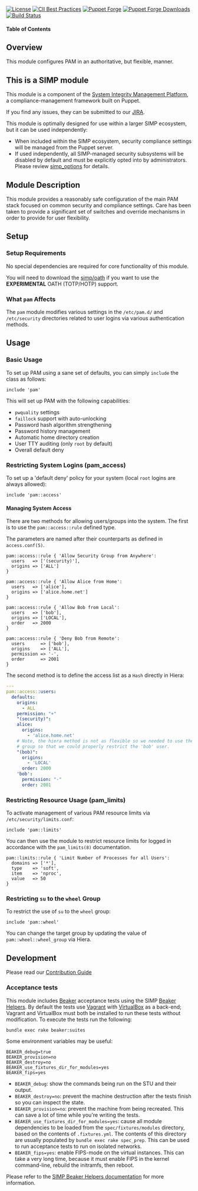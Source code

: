 [![License](https://img.shields.io/:license-apache-blue.svg)](http://www.apache.org/licenses/LICENSE-2.0.html)
[![CII Best Practices](https://bestpractices.coreinfrastructure.org/projects/73/badge)](https://bestpractices.coreinfrastructure.org/projects/73)
[![Puppet Forge](https://img.shields.io/puppetforge/v/simp/pam.svg)](https://forge.puppetlabs.com/simp/pam)
[![Puppet Forge Downloads](https://img.shields.io/puppetforge/dt/simp/pam.svg)](https://forge.puppetlabs.com/simp/pam)
[![Build Status](https://travis-ci.org/simp/pupmod-simp-pam.svg)](https://travis-ci.org/simp/pupmod-simp-pam)

#### Table of Contents

## Overview

This module configures PAM in an authoritative, but flexible, manner.

## This is a SIMP module

This module is a component of the [System Integrity Management Platform](https://simp-project.com),
a compliance-management framework built on Puppet.

If you find any issues, they can be submitted to our [JIRA](https://simp-project.atlassian.net/).

This module is optimally designed for use within a larger SIMP ecosystem, but it can be used independently:
* When included within the SIMP ecosystem, security compliance settings will be
  managed from the Puppet server.
* If used independently, all SIMP-managed security subsystems will be disabled by
  default and must be explicitly opted into by administrators.  Please review
  [simp_options](https://github.com/simp/pupmod-simp-simp_options) for details.

## Module Description

This module provides a reasonably safe configuration of the main PAM stack
focused on common security and compliance settings. Care has been taken to
provide a significant set of switches and override mechanisms in order to
provide for user flexibility.

## Setup

### Setup Requirements

No special dependencies are required for core functionality of this module.

You will need to download the
[simp/oath](https://github.com/simp/pupmod-simp-simp_oath) if you want to use
the **EXPERIMENTAL** OATH (TOTP/HOTP) support.

### What ``pam`` Affects

The ``pam`` module modifies various settings in the ``/etc/pam.d/`` and
``/etc/security`` directories related to user logins via various authentication
methods.

## Usage

### Basic Usage

To set up PAM using a sane set of defaults, you can simply ``include`` the
class as follows:

```puppet
include 'pam'
```

This will set up PAM with the following capabilities:

* ``pwquality`` settings
* ``faillock`` support with auto-unlocking
* Password hash algorithm strengthening
* Password history management
* Automatic home directory creation
* User TTY auditing (only ``root`` by default)
* Overall default deny

### Restricting System Logins (pam_access)

To set up a 'default deny' policy for your system (local ``root`` logins are
always allowed):

```puppet
include 'pam::access'
```

#### Managing System Access

There are two methods for allowing users/groups into the system. The first is
to use the ``pam::access::rule`` defined type.

The parameters are named after their counterparts as defined in
``access.conf(5)``.

```puppet
pam::access::rule { 'Allow Security Group from Anywhere':
  users   => ['(security)'],
  origins => ['ALL']
}

pam::access::rule { 'Allow Alice from Home':
  users   => ['alice'],
  origins => ['alice.home.net']
}

pam::access::rule { 'Allow Bob from Local':
  users   => ['bob'],
  origins => ['LOCAL'],
  order   => 2000
}

pam::access::rule { 'Deny Bob from Remote':
  users      => ['bob'],
  origins    => ['ALL'],
  permission => '-',
  order      => 2001
}
```

The second method is to define the access list as a ``Hash`` directly in Hiera:

```yaml
---
pam::access::users:
  defaults:
    origins:
      - ALL
    permission: "+"
    "(security)":
    alice:
      origins:
        - 'alice.home.net'
    # Note, the hiera method is not as flexible so we needed to use the 'bob'
    # group so that we could properly restrict the 'bob' user.
    "(bob)":
      origins:
        - 'LOCAL'
      order: 2000
    'bob':
      permission: "-"
      order: 2001
```

### Restricting Resource Usage (pam_limits)

To activate management of various PAM resource limits via
``/etc/security/limits.conf``:

```puppet
include 'pam::limits'
```

You can then use the module to restrict resource limits for logged in
accordance with the ``pam_limits(8)`` documentation.

```puppet
pam::limits::rule { 'Limit Number of Processes for all Users':
  domains => ['*'],
  type    => 'soft',
  item    => 'nproc',
  value   => 50
}
```

### Restricting ``su`` to the ``wheel`` Group

To restrict the use of ``su`` to the ``wheel`` group:

```puppet
include 'pam::wheel'
```

You can change the target group by updating the value of
``pam::wheel::wheel_group`` via Hiera.

## Development

Please read our [Contribution Guide](https://simp.readthedocs.io/en/stable/contributors_guide/Contribution_Procedure.html)

### Acceptance tests

This module includes [Beaker](https://github.com/puppetlabs/beaker) acceptance
tests using the SIMP [Beaker Helpers](https://github.com/simp/rubygem-simp-beaker-helpers).
By default the tests use [Vagrant](https://www.vagrantup.com/) with
[VirtualBox](https://www.virtualbox.org) as a back-end; Vagrant and VirtualBox
must both be installed to run these tests without modification. To execute the
tests run the following:

```shell
bundle exec rake beaker:suites
```

Some environment variables may be useful:

```shell
BEAKER_debug=true
BEAKER_provision=no
BEAKER_destroy=no
BEAKER_use_fixtures_dir_for_modules=yes
BEAKER_fips=yes
```

* `BEAKER_debug`: show the commands being run on the STU and their output.
* `BEAKER_destroy=no`: prevent the machine destruction after the tests finish so you can inspect the state.
* `BEAKER_provision=no`: prevent the machine from being recreated. This can save a lot of time while you're writing the tests.
* `BEAKER_use_fixtures_dir_for_modules=yes`: cause all module dependencies to be loaded from the `spec/fixtures/modules` directory, based on the contents of `.fixtures.yml`.  The contents of this directory are usually populated by `bundle exec rake spec_prep`.  This can be used to run acceptance tests to run on isolated networks.
* `BEAKER_fips=yes`: enable FIPS-mode on the virtual instances. This can
  take a very long time, because it must enable FIPS in the kernel
  command-line, rebuild the initramfs, then reboot.

Please refer to the [SIMP Beaker Helpers documentation](https://github.com/simp/rubygem-simp-beaker-helpers/blob/master/README.md)
for more information.
